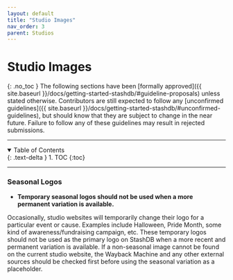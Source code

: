 ```yaml
---
layout: default
title: "Studio Images"
nav_order: 3
parent: Studios
---
```


# **Studio Images**
{: .no_toc }
The following sections have been [formally approved]({{ site.baseurl }}/docs/getting-started-stashdb/#guideline-proposals) unless stated otherwise. Contributors are still expected to follow any [unconfirmed guidelines]({{ site.baseurl }}/docs/getting-started-stashdb/#unconfirmed-guidelines), but should know that they are subject to change in the near future. Failure to follow any of these guidelines may result in rejected submissions.

***

<details open markdown="block">
  <summary>
    Table of Contents
  </summary>
  {: .text-delta }
1. TOC
{:toc}
</details>

***

### Seasonal Logos
- **Temporary seasonal logos should not be used when a more permanent variation is available.**

Occasionally, studio websites will temporarily change their logo for a particular event or cause. Examples include Halloween, Pride Month, some kind of awareness/fundraising campaign, etc. These temporary logos should not be used as the primary logo on StashDB when a more recent and permanent variation is available. If a non-seasonal image cannot be found on the current studio website, the Wayback Machine and any other external sources should be checked first before using the seasonal variation as a placeholder.
